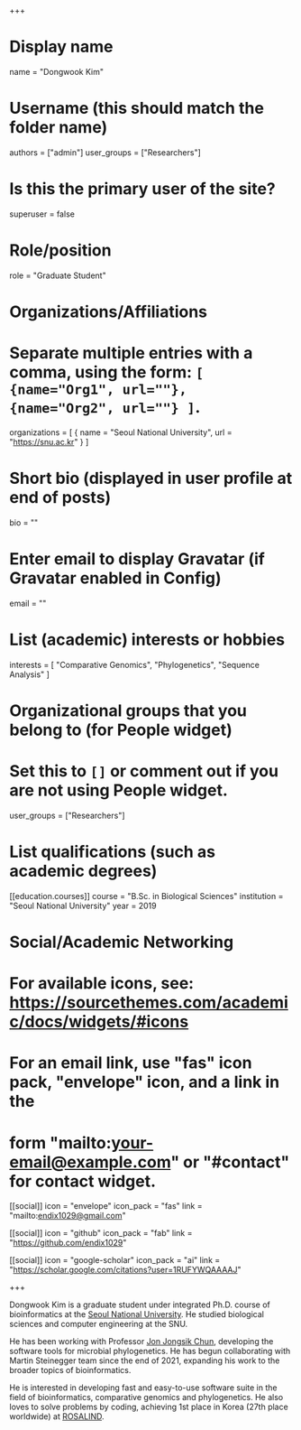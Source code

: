 +++

# Display name
name = "Dongwook Kim"


# Username (this should match the folder name)
authors = ["admin"]
user_groups = ["Researchers"]
# Is this the primary user of the site?
superuser = false

# Role/position
role = "Graduate Student"

# Organizations/Affiliations
#   Separate multiple entries with a comma, using the form: `[ {name="Org1", url=""}, {name="Org2", url=""} ]`.
organizations = [ { name = "Seoul National University", url = "https://snu.ac.kr" } ]

# Short bio (displayed in user profile at end of posts)
bio = ""

# Enter email to display Gravatar (if Gravatar enabled in Config)
email = ""

# List (academic) interests or hobbies
interests = [
    "Comparative Genomics",
    "Phylogenetics",
    "Sequence Analysis"
]

# Organizational groups that you belong to (for People widget)
#   Set this to `[]` or comment out if you are not using People widget.
user_groups = ["Researchers"]

# List qualifications (such as academic degrees)

[[education.courses]]
  course = "B.Sc. in Biological Sciences"
  institution = "Seoul National University"
  year = 2019

# Social/Academic Networking
# For available icons, see: https://sourcethemes.com/academic/docs/widgets/#icons
#   For an email link, use "fas" icon pack, "envelope" icon, and a link in the
#   form "mailto:your-email@example.com" or "#contact" for contact widget.

[[social]]
  icon = "envelope"
  icon_pack = "fas"
  link = "mailto:endix1029@gmail.com"
  
[[social]]
  icon = "github"
  icon_pack = "fab"
  link = "https://github.com/endix1029"
  
[[social]]
  icon = "google-scholar"
  icon_pack = "ai"
  link = "https://scholar.google.com/citations?user=1RUFYWQAAAAJ"

+++

Dongwook Kim is a graduate student under integrated Ph.D. course of bioinformatics at the [Seoul National University](http://ipbi.snu.ac.kr/). He studied biological sciences and computer engineering at the SNU. 

He has been working with Professor [Jon Jongsik Chun](https://help.ezbiocloud.net/staff-jon-jongsik-chun-english/), developing the software tools for microbial phylogenetics. He has begun collaborating with Martin Steinegger team since the end of 2021, expanding his work to the broader topics of bioinformatics.

He is interested in developing fast and easy-to-use software suite in the field of bioinformatics, comparative genomics and phylogenetics. He also loves to solve problems by coding, achieving 1st place in Korea (27th place worldwide) at [ROSALIND](https://rosalind.info/users/endix1029/).
